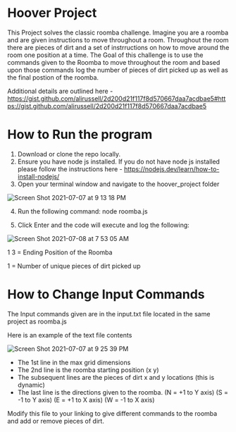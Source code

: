 # Hoover Project

This Project solves the classic roomba challenge. Imagine you are a roomba and are given instructions to move throughout a room. Throughout the room there are pieces of dirt and a set of instrructions on how to move around the room one position at a time. The Goal of this challenge is to use the commands given to the Roomba to move throughout the room and based upon those commands log the number of pieces of dirt picked up as well as the final postion of the roomba.

Additional details are outlined here - https://gist.github.com/alirussell/2d200d21f117f8d570667daa7acdbae5#https://gist.github.com/alirussell/2d200d21f117f8d570667daa7acdbae5


# How to Run the program
1. Download or clone the repo locally.
2. Ensure you have node js installed.  If you do not have node js installed please follow the instructions here - https://nodejs.dev/learn/how-to-install-nodejs/
3. Open your terminal window and navigate to the hoover_project folder

![Screen Shot 2021-07-07 at 9 13 18 PM](https://user-images.githubusercontent.com/7964638/124847100-32fd8380-df68-11eb-9c2a-d3128448e6ad.png)

4. Run the following command:  node roomba.js


5. Click Enter and the code will execute and log the following:

![Screen Shot 2021-07-08 at 7 53 05 AM](https://user-images.githubusercontent.com/7964638/124917280-9c5db080-dfc1-11eb-9c91-2ba9cfccc3a8.png)

1 3  = Ending Position of the Roomba

1    = Number of unique pieces of dirt picked up



# How to Change Input Commands

The Input commands given are in the input.txt file located in the same project as roomba.js

Here is an example of the text file contents

![Screen Shot 2021-07-07 at 9 25 39 PM](https://user-images.githubusercontent.com/7964638/124847955-e9ae3380-df69-11eb-8847-1d47a8e4d6c6.png)

- The 1st line in the max grid dimensions
- The 2nd line is the roomba starting position (x y)
- The subsequent lines are the pieces of dirt x and y locations (this is dynamic)
- The last line is the directions given to the roomba. 
(N = +1 to Y axis) 
(S = -1 to Y axis) 
(E = +1 to X axis) 
(W = -1 to X axis) 

Modify this file to your linking to give different commands to the roomba and add or remove pieces of dirt.

